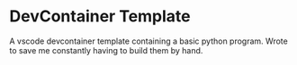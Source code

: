 # DevContainer Template

A vscode devcontainer template containing a basic python program.
Wrote to save me constantly having to build them by hand.